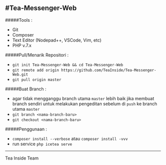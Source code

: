 #Tea-Messenger-Web
---
#####Tools :
- Git
- Composer
- Text Editor (Nodepad++, VSCode, Vim, etc)
- PHP v.7.x

#####Pull/Menarik Repositori :
- `git init Tea-Messenger-Web && cd Tea-Messenger-Web`
- `git remote add origin https://github.com/TeaInside/Tea-Messenger-Web.git`
- `git pull origin master`

#####Buat Branch :
- agar tidak mengganggu branch utama `master` lebih baik jika membuat branch sendiri untuk melakukan pengeditan sebelum di `push` ke branch utama `master`
- `git branch <nama-branch-baru>`
- `git checkout <nama-branch-baru>`

#####Penggunaan :
- `composer install --verbose` atau `composer install -vvv`
- run service `php icetea serve`

---
Tea Inside Team